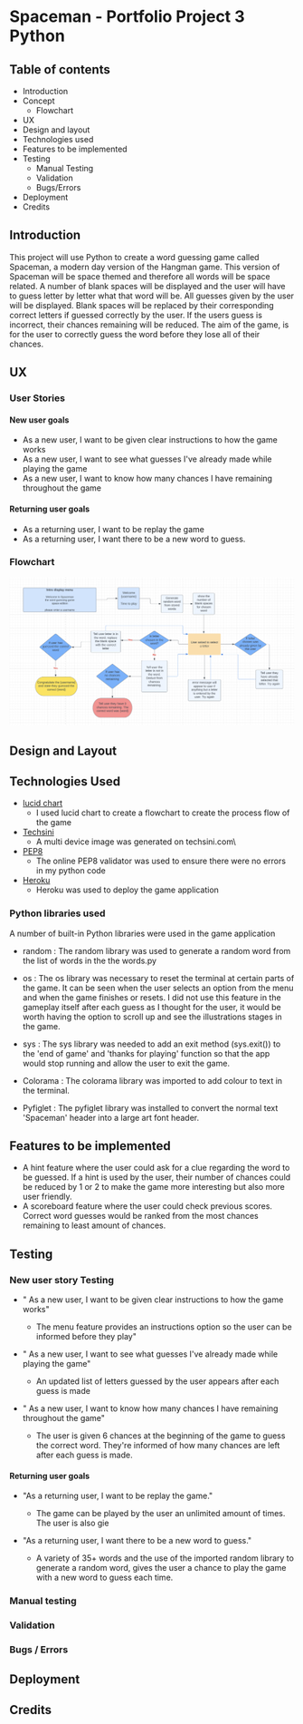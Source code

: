 # Spaceman - Portfolio Project 3 Python

## Table of contents
* Introduction
* Concept 
  - Flowchart
* UX
* Design and layout
* Technologies used
* Features to be implemented
* Testing
  - Manual Testing
  - Validation
  - Bugs/Errors
* Deployment
* Credits

## Introduction
This project will use Python to create a word guessing game called Spaceman, a modern day version of the Hangman game. This version of Spaceman
will be space themed and therefore all words will be space related. A number of blank spaces will be displayed and the user will have to guess letter by letter what that word will be. All guesses given by the user will be displayed. Blank spaces will be replaced by their corresponding correct letters if guessed
correctly by the user. If the users guess is incorrect, their chances remaining will be reduced. 
The aim of the game, is for the user to correctly guess the word before they lose all of their chances.

 

## UX 


### User Stories 

#### New user goals
  * As a new user, I want to be given clear instructions to how the game works
  * As a new user, I want to see what guesses I've already made while playing the game
  * As a new user, I want to know how many chances I have remaining throughout the game

#### Returning user goals
  * As a returning user, I want to be replay the game
  * As a returning user, I want there to be a new word to guess.

### Flowchart 
![flow](readme-images/flowchart.png)

## Design and Layout

## Technologies Used

- [lucid chart](http://www.lucidchart.com)
  * I used lucid chart to create a flowchart to create the process flow of the game
- [Techsini](https://techsini.com/multi-mockup/)
  *  A multi device image was generated on techsini.com\
- [PEP8](http://pep8online.com/)
  * The online PEP8 validator was used to ensure there were no errors in my python code
- [Heroku](http://heroku.com/)
  * Heroku was used to deploy the game application

### Python libraries used

A number of built-in Python libraries were used in the game application

- random : The random library was used to generate a random word from the list of words in the the words.py

- os : The os library was necessary to reset the terminal at certain parts of the game. It can be seen when the user selects an option from the menu and when the game finishes or resets. I did not use this feature in the gameplay itself after each guess as I thought for the user, it would be worth having the option to scroll up and see the illustrations stages in the game. 

- sys : The sys library was needed to add an exit method (sys.exit()) to the 'end of game' and 'thanks for playing' function so that the app would stop running and allow the user to exit the game.

- Colorama :  The colorama library was imported to add colour to text in the terminal. 

- Pyfiglet : The pyfiglet library was installed to convert the normal text 'Spaceman' header into a large art font header.

## Features to be implemented

- A hint feature where the user could ask for a clue regarding the word to be guessed. If a hint is used by the user, their number of chances could be reduced by 1 or 2 to make the game more interesting but also more user friendly.
- A scoreboard feature where the user could check previous scores. Correct word guesses would be ranked from the most chances remaining to least amount of chances.

## Testing

### New user story Testing

- " As a new user, I want to be given clear instructions to how the game works"
  * The menu feature provides an instructions option so the user can be informed before they play"
  
- " As a new user, I want to see what guesses I've already made while playing the game"
  * An updated list of letters guessed by the user appears after each guess is made
  
- " As a new user, I want to know how many chances I have remaining throughout the game"
  * The user is given 6 chances at the beginning of the game to guess the correct word. They're informed of how many chances are left after each guess is made.

#### Returning user goals

- "As a returning user, I want to be replay the game."
  * The game can be played by the user an unlimited amount of times. The user is also gie 

- "As a returning user, I want there to be a new word to guess."
  * A variety of 35+ words and the use of the imported random library to generate a random word, gives the user a chance to play the game with a new word to guess each time.


### Manual testing

### Validation

### Bugs / Errors

## Deployment

## Credits

